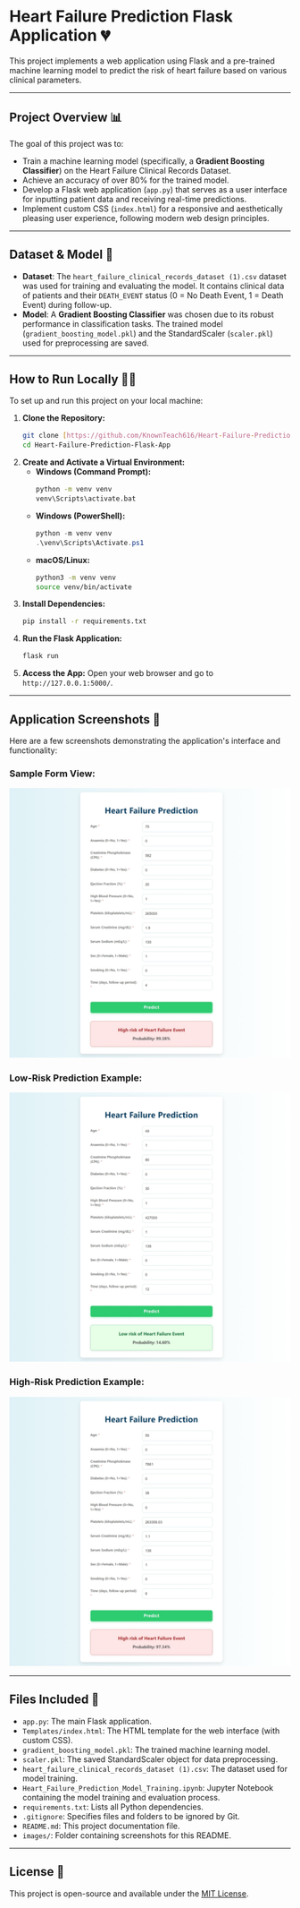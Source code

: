 # Heart Failure Prediction Flask Application 💔

This project implements a web application using Flask and a pre-trained machine learning model to predict the risk of heart failure based on various clinical parameters.

---

## Project Overview 📊

The goal of this project was to:
* Train a machine learning model (specifically, a **Gradient Boosting Classifier**) on the Heart Failure Clinical Records Dataset.
* Achieve an accuracy of over 80% for the trained model.
* Develop a Flask web application (`app.py`) that serves as a user interface for inputting patient data and receiving real-time predictions.
* Implement custom CSS (`index.html`) for a responsive and aesthetically pleasing user experience, following modern web design principles.

---

## Dataset & Model 🔬

* **Dataset**: The `heart_failure_clinical_records_dataset (1).csv` dataset was used for training and evaluating the model. It contains clinical data of patients and their `DEATH_EVENT` status (0 = No Death Event, 1 = Death Event) during follow-up.
* **Model**: A **Gradient Boosting Classifier** was chosen due to its robust performance in classification tasks. The trained model (`gradient_boosting_model.pkl`) and the StandardScaler (`scaler.pkl`) used for preprocessing are saved.

---

## How to Run Locally 🏃‍♀️

To set up and run this project on your local machine:

1.  **Clone the Repository:**
    ```bash
    git clone [https://github.com/KnownTeach616/Heart-Failure-Prediction-Flask-App.git](https://github.com/KnownTeach616/Heart-Failure-Prediction-Flask-App.git)
    cd Heart-Failure-Prediction-Flask-App
    ```
2.  **Create and Activate a Virtual Environment:**
    * **Windows (Command Prompt):**
        ```bash
        python -m venv venv
        venv\Scripts\activate.bat
        ```
    * **Windows (PowerShell):**
        ```powershell
        python -m venv venv
        .\venv\Scripts\Activate.ps1
        ```
    * **macOS/Linux:**
        ```bash
        python3 -m venv venv
        source venv/bin/activate
        ```
3.  **Install Dependencies:**
    ```bash
    pip install -r requirements.txt
    ```
4.  **Run the Flask Application:**
    ```bash
    flask run
    ```
5.  **Access the App:** Open your web browser and go to `http://127.0.0.1:5000/`.

---

## Application Screenshots 📸

Here are a few screenshots demonstrating the application's interface and functionality:

### Sample Form View:
![Initial Form View](images/Screenshot_21-7-2025_153832_127.0.0.1.jpeg)


### Low-Risk Prediction Example:
![High-Risk Prediction](images/Screenshot_21-7-2025_153935_127.0.0.1.jpeg)


### High-Risk Prediction Example:
![Low-Risk Prediction](images/Screenshot_21-7-2025_154110_127.0.0.1.jpeg)


---

## Files Included 📁

* `app.py`: The main Flask application.
* `Templates/index.html`: The HTML template for the web interface (with custom CSS).
* `gradient_boosting_model.pkl`: The trained machine learning model.
* `scaler.pkl`: The saved StandardScaler object for data preprocessing.
* `heart_failure_clinical_records_dataset (1).csv`: The dataset used for model training.
* `Heart_Failure_Prediction_Model_Training.ipynb`: Jupyter Notebook containing the model training and evaluation process.
* `requirements.txt`: Lists all Python dependencies.
* `.gitignore`: Specifies files and folders to be ignored by Git.
* `README.md`: This project documentation file.
* `images/`: Folder containing screenshots for this README.

---

## License 📜

This project is open-source and available under the [MIT License](https://opensource.org/licenses/MIT).